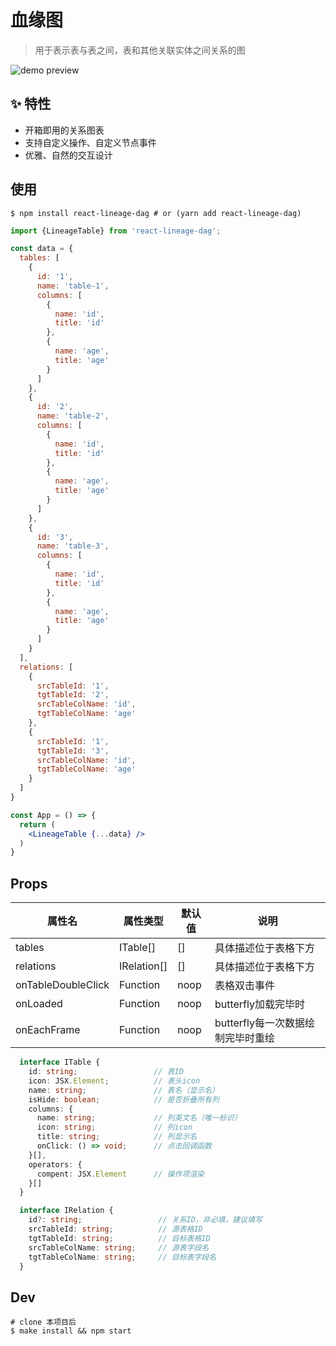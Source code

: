 # 血缘图

> 用于表示表与表之间，表和其他关联实体之间关系的图

![demo preview](https://img.alicdn.com/imgextra/i4/O1CN01ou8wTq20SQv4AnedD_!!6000000006848-1-tps-1337-761.gif)

## ✨ 特性

- 开箱即用的关系图表
- 支持自定义操作、自定义节点事件
- 优雅、自然的交互设计

## 使用

```shell
$ npm install react-lineage-dag # or (yarn add react-lineage-dag)
```

```jsx
import {LineageTable} from 'react-lineage-dag';

const data = {
  tables: [
    {
      id: '1',
      name: 'table-1',
      columns: [
        {
          name: 'id',
          title: 'id'
        },
        {
          name: 'age',
          title: 'age'
        }
      ]
    },
    {
      id: '2',
      name: 'table-2',
      columns: [
        {
          name: 'id',
          title: 'id'
        },
        {
          name: 'age',
          title: 'age'
        }
      ]      
    },
    {
      id: '3',
      name: 'table-3',
      columns: [
        {
          name: 'id',
          title: 'id'
        },
        {
          name: 'age',
          title: 'age'
        }
      ]      
    }    
  ],
  relations: [
    {
      srcTableId: '1',
      tgtTableId: '2',
      srcTableColName: 'id',
      tgtTableColName: 'age'
    },
    {
      srcTableId: '1',
      tgtTableId: '3',
      srcTableColName: 'id',
      tgtTableColName: 'age'
    }
  ]
}

const App = () => {
  return (
    <LineageTable {...data} />
  )
}
```

## Props

| 属性名 | 属性类型 | 默认值 |  说明 |
| ---- | ---- | ---- | ---- |
| tables | ITable[] | [] | 具体描述位于表格下方 |
| relations | IRelation[] | [] | 具体描述位于表格下方 |
| onTableDoubleClick | Function | noop | 表格双击事件 |
| onLoaded | Function | noop | butterfly加载完毕时 |
| onEachFrame | Function | noop | butterfly每一次数据绘制完毕时重绘 |

```ts
  interface ITable {
    id: string;                 // 表ID
    icon: JSX.Element;          // 表头icon
    name: string;               // 表名（显示名）
    isHide: boolean;            // 是否折叠所有列
    columns: {
      name: string;             // 列英文名（唯一标识）
      icon: string;             // 列icon
      title: string;            // 列显示名
      onClick: () => void;      // 点击回调函数
    }[],
    operators: {
      compent: JSX.Element      // 操作项渲染
    }[]
  }

  interface IRelation {
    id?: string;                 // 关系ID，非必填，建议填写
    srcTableId: string;          // 源表格ID
    tgtTableId: string;          // 目标表格ID
    srcTableColName: string;     // 源表字段名
    tgtTableColName: string;     // 目标表字段名
  }
```

## Dev

```shell
# clone 本项目后
$ make install && npm start
```
